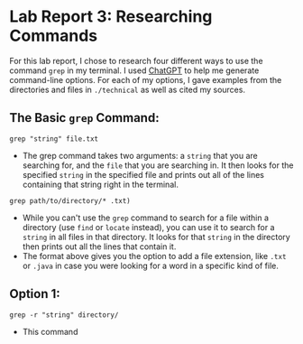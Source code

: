# Lab Report 3: Researching Commands 
For this lab report, I chose to research four different ways to use the command `grep` in my terminal. I used [ChatGPT](https://openai.com/blog/chatgpt) to help me generate command-line options. For each of my options, I gave examples from the directories and files in `./technical` as well as cited my sources. 

## The Basic `grep` Command: 
`grep "string" file.txt`

* The grep command takes two arguments: a `string` that you are searching for, and the `file` that you are searching in. It then looks for the specified `string` in the specified file and prints out all of the lines containing that string right in the terminal.

`grep path/to/directory/* .txt)`
* While you can't use the `grep` command to search for a file within a directory (use `find` or `locate` instead), you can use it to search for a `string` in all files in that directory. It looks for that `string` in the directory then prints out all the lines that contain it.
* The format above gives you the option to add a file extension, like `.txt` or `.java` in case you were looking for a word in a specific kind of file. 

## Option 1: 
`grep -r "string" directory/`
* This command 

